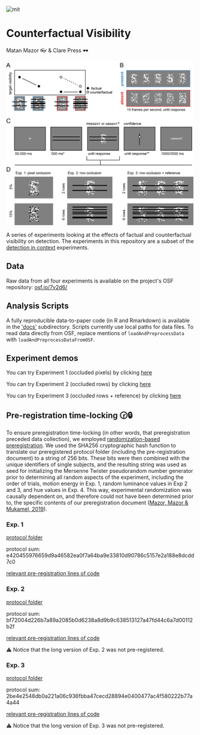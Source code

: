 ![mit](https://img.shields.io/badge/License-MIT-blue.svg)

# Counterfactual Visibility
Matan Mazor 👓 & Clare Press 🕶️

<img src="docs/figures/design_occlusion_noisy_stim.png" alt="Rationale and experimental design for Experiments 1-3. A) occluding more of a target letter decreases its visibility (black markers). Occlusion has no effect on target visibility when the target is absent, but it affects *counterfactual visibility* (white markers): the expected visibility of the target, had it been present. B) example frames from target-present (blue) and target-absent (red) trials. C) trial structure in Exp. 2. D) occlusion conditions in the three experiments. In Exp. 1, on different trials we occluded a random subset of 5% or 15% of the pixels in the stimulus. In Exp. 2 and 3, on different trials we occluded a random subset of 2 or 6 pixel rows. In Exp. 3, the task-relevant stimulus was falnkered by two reference stimuli that, known to the subject, always had the target letter in them. Participants performed two 32-trial blocks in which the target was the letter S and two blocks in which the target was the letter A. The order of the two letters was randomised between participants. *The occluder preview screen only appeared in Exp. 2 and 3. **Confidence ratings were given only in Exp. 2, blocks 3 and 4" width="500"/>

A series of experiments looking at the effects of factual and counterfactual visibility on detection. 
The experiments in this repository are a subset of the [detection in context](https://github.com/matanmazor/detectionInContext) experiments.

## Data
Raw data from all four experiments is available on the project's OSF repository: [osf.io/7v2d6/](https://osf.io/7v2d6/)

## Analysis Scripts
A fully reproducible data-to-paper code (in R and Rmarkdown) is available in the ['docs'](https://github.com/matanmazor/counterfactualVisibility/blob/main/docs/occlusion.Rmd) subdirectory. Scripts currently use local paths for data files. To read data directly from OSF, replace mentions of `loadAndPreprocessData` with `loadAndPreprocessDataFromOSF`.

## Experiment demos

You can try Experiment 1 (occluded pixels) by clicking [here](https://matanmazor.github.io/counterfactualVisibility/experiments/demos/Exp1pixels)

You can try Experiment 2 (occluded rows) by clicking [here](https://matanmazor.github.io/counterfactualVisibility/experiments/demos/Exp2rows)

You can try Experiment 3 (occluded rows + reference) by clicking [here](https://matanmazor.github.io/counterfactualVisibility/experiments/demos/Exp3reference)

## Pre-registration time-locking 🕝🔒

To ensure preregistration time-locking (in other words, that preregistration preceded data collection), we employed [randomization-based preregistration](https://medium.com/@mazormatan/cryptographic-preregistration-from-newton-to-fmri-df0968377bb2). We used the SHA256 cryptographic hash function to translate our preregistered protocol folder (including the pre-registration document) to a string of 256 bits. These bits were then combined with the unique identifiers of single subjects, and the resulting string was used as seed for initializing the Mersenne Twister pseudorandom number generator prior to determining all random aspects of the experiment, including the order of trials, motion energy in Exp. 1, random luminance values in Exp 2 and 3, and hue values in Exp. 4. This way, experimental randomization was causally dependent on, and therefore could not have been determined prior to, the specific contents of our preregistration document ([Mazor, Mazor & Mukamel, 2019](https://doi.org/10.1111/ejn.14278)).

### Exp. 1
[protocol folder](https://github.com/matanmazor/counterfactualVisibility/blob/main/experiments/Exp1pixels/version2/protocolFolder.zip)

protocol sum: e420455976659d9a46582ea0f7a64ba9e33810d90786c5157e2a188e8dcdd7c0

[relevant pre-registration lines of code](https://github.com/matanmazor/counterfactualVisibility/blob/ead8cfad719049a3eb9a36ff1e72ed747f4bf820/experiments/Exp1pixels/version2/webpage/index.html#L470-L482)

### Exp. 2
[protocol folder](https://github.com/matanmazor/reverseCorrelation/blob/cbba2d43c2ddfb0c021ee0c15b7d5b03eddd34d8/experiments/Experiment2/protocol_folder.zip)

protocol sum: bf72004d226b7a89a2085b0d6238a8d9b9c638513127a47fd44c6a7d00112b2f

[relevant pre-registration lines of code](https://github.com/matanmazor/counterfactualVisibility/blob/41b46eabd6e3eb9609519be0743b34c137c7231e/experiments/Exp2rows/protocolFolder/webpage/index.html#L513-L525)

⚠️ Notice that the long version of Exp. 2 was not pre-registered. 

### Exp. 3
[protocol folder](https://github.com/matanmazor/counterfactualVisibility/blob/main/experiments/Exp3reference/protocolFolder.zip)

protocol sum: 2be4e2548db0a221a06c936fbba47cecd28894e0400477ac4f580222b77a4a44

[relevant pre-registration lines of code](https://github.com/matanmazor/counterfactualVisibility/blob/41b46eabd6e3eb9609519be0743b34c137c7231e/experiments/Exp3reference/webpage/index.html#L466-L478)

⚠️ Notice that the long version of Exp. 3 was not pre-registered. 




